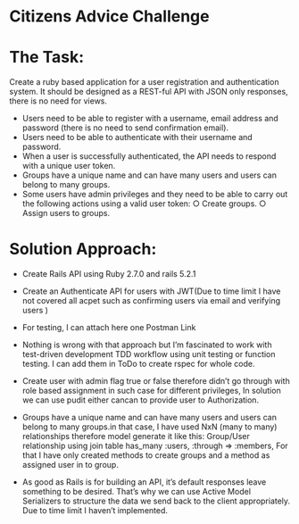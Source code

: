 # Citizens Advice Challenge

# The Task: 
Create a ruby based application for a user registration and authentication system. It should be designed as a REST-ful API with JSON only responses, there is no need for views.

- Users need to be able to register with a username, email address and password (there is no need to send confirmation email).
- Users need to be able to authenticate with their username and password.
- When a user is successfully authenticated, the API needs to respond with a unique user token.
- Groups have a unique name and can have many users and users can belong to many groups.
- Some users have admin privileges and they need to be able to carry out the following actions using a valid user token:
        ○ Create groups.
        ○ Assign users to groups.        

# Solution Approach:
 - Create Rails API using Ruby 2.7.0 and rails 5.2.1
 
 - Create an Authenticate API for users with JWT(Due to time limit I have not covered all acpet such as confirming users via email and verifying users )
 
 - For testing, I can attach here one Postman Link
 
 - Nothing is wrong with that approach but I’m fascinated to work with  test-driven development TDD workflow using unit testing or function testing. I can add them in ToDo to create rspec for whole code.
 
 - Create user with admin flag true or false therefore didn’t go through with role based assignment in such case for different privileges, In solution we can use pudit either cancan to provide user to Authorization.
 
 - Groups have a unique name and can have many users and users can belong to many groups.in that case, I have used  NxN (many to many) relationships therefore model generate it like this: Group/User relationship using join table has_many :users, :through => :members, For that I have only created methods to create groups and a method as assigned user in to group.

- As good as Rails is for building an API, it’s default responses leave something to be desired. That’s why we can use Active Model Serializers to structure the data we send back to the client appropriately. Due to time limit I haven’t implemented.
